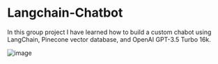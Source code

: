 # Langchain-Chatbot

In this group project I have learned how to build a custom chabot using LangChain, Pinecone vector database, and OpenAI GPT-3.5 Turbo 16k.

![image](https://github.com/AkshayRamesh23/Langchain-Chatbot/assets/148673167/669c78ca-7f86-449b-86a3-54f629c4c255)

